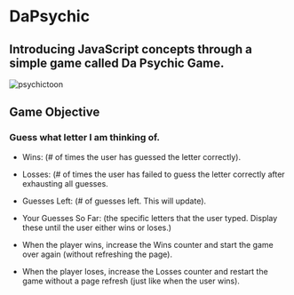 # DaPsychic
## Introducing JavaScript concepts through a simple game called Da Psychic Game. 
![psychictoon](https://user-images.githubusercontent.com/30742763/36124249-5c87d76e-101d-11e8-8671-9e0738797802.jpg)


## Game Objective
### Guess what letter I am thinking of.

* Wins: (# of times the user has guessed the letter correctly).

* Losses: (# of times the user has failed to guess the letter correctly after exhausting all guesses.

* Guesses Left: (# of guesses left. This will update).

* Your Guesses So Far: (the specific letters that the user typed. Display these until the user either wins or loses.)

* When the player wins, increase the Wins counter and start the game over again (without refreshing the page).

* When the player loses, increase the Losses counter and restart the game without a page refresh (just like when the user wins).
